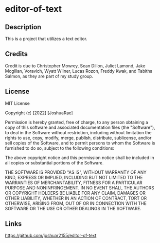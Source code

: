 # editor-of-text

## Description

This is a project that utilizes a text editor. 
## Credits

Credit is due to Christopher Mowrey, Sean Dillon, Juliet Lamond, Jake Mcgillan, Voravich, Wyatt Wilner, Lucas Rozon, Freddy Kwak, and Tabitha Salmon, as they are part of my study group.

## License

MIT License

Copyright (c) [2022] [JoshuaRae]

Permission is hereby granted, free of charge, to any person obtaining a copy
of this software and associated documentation files (the "Software"), to deal
in the Software without restriction, including without limitation the rights
to use, copy, modify, merge, publish, distribute, sublicense, and/or sell
copies of the Software, and to permit persons to whom the Software is
furnished to do so, subject to the following conditions:

The above copyright notice and this permission notice shall be included in all
copies or substantial portions of the Software.

THE SOFTWARE IS PROVIDED "AS IS", WITHOUT WARRANTY OF ANY KIND, EXPRESS OR
IMPLIED, INCLUDING BUT NOT LIMITED TO THE WARRANTIES OF MERCHANTABILITY,
FITNESS FOR A PARTICULAR PURPOSE AND NONINFRINGEMENT. IN NO EVENT SHALL THE
AUTHORS OR COPYRIGHT HOLDERS BE LIABLE FOR ANY CLAIM, DAMAGES OR OTHER
LIABILITY, WHETHER IN AN ACTION OF CONTRACT, TORT OR OTHERWISE, ARISING FROM,
OUT OF OR IN CONNECTION WITH THE SOFTWARE OR THE USE OR OTHER DEALINGS IN THE
SOFTWARE.

## Links

https://github.com/joshuar2155/editor-of-text

